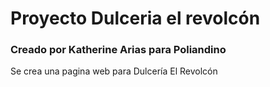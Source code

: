 # Proyecto Dulceria el revolcón 

### Creado por Katherine Arias para Poliandino
Se crea una pagina web para Dulcería El Revolcón